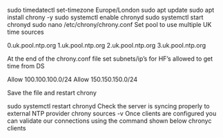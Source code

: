 sudo timedatectl set-timezone Europe/London
sudo apt update
sudo apt install chrony -y
sudo systemctl enable chronyd
sudo systemctl start chronyd
sudo nano /etc/chrony/chrony.conf
Set pool to use multiple UK time sources

0.uk.pool.ntp.org
1.uk.pool.ntp.org
2.uk.pool.ntp.org
3.uk.pool.ntp.org

At the end of the chrony.conf file set subnets/ip’s for HF’s allowed to get time from DS

Allow 100.100.100.0/24
Allow 150.150.150.0/24

Save the file and restart chrony

sudo systemctl restart chronyd
Check the server is syncing properly to external NTP provider
chrony sources -v
Once clients are configured you can validate our connections using the command shown below
chronyc clients
